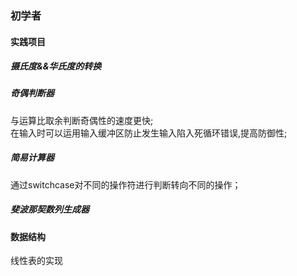 ### 初学者
#### 实践项目
##### 摄氏度&&华氏度的转换   
##### 奇偶判断器
与运算比取余判断奇偶性的速度更快;<br>
在输入时可以运用输入缓冲区防止发生输入陷入死循环错误,提高防御性;<br>
##### 简易计算器
通过switchcase对不同的操作符进行判断转向不同的操作；<br>
##### 斐波那契数列生成器
#### 数据结构
线性表的实现
